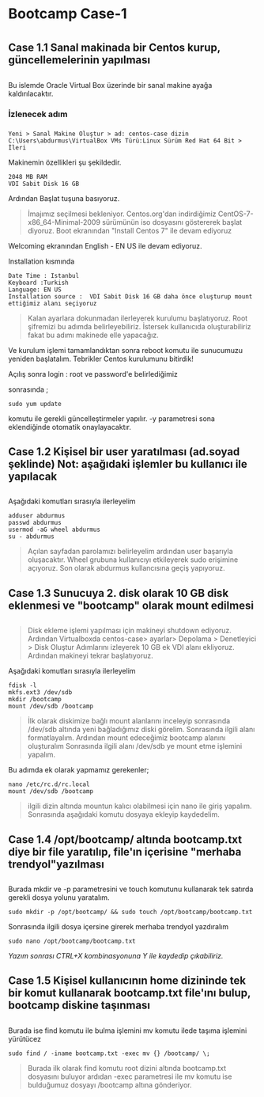 # Bootcamp Case-1 <h1>


## Case 1.1 Sanal makinada bir Centos kurup, güncellemelerinin yapılması <h2>

Bu islemde Oracle Virtual Box üzerinde bir sanal makine ayağa kaldırılacaktır.

### İzlenecek adım <h3>
    Yeni > Sanal Makine Oluştur > ad: centos-case dizin C:\Users\abdurmus\VirtualBox VMs Türü:Linux Sürüm Red Hat 64 Bit > İleri 

Makinemin özellikleri şu şekildedir.

    2048 MB RAM
    VDI Sabit Disk 16 GB

Ardından Başlat tuşuna basıyoruz.

>İmajımız seçilmesi bekleniyor. Centos.org'dan indirdiğimiz CentOS-7-x86_64-Minimal-2009 sürümünün iso dosyasını göstererek başlat diyoruz.
>Boot ekranından "Install Centos 7" ile devam ediyoruz

Welcoming ekranından English - EN US ile devam ediyoruz.

Installation kısmında 

    Date Time : Istanbul
    Keyboard :Turkish
    Language: EN US
    Installation source :  VDI Sabit Disk 16 GB daha önce oluşturup mount ettiğimiz alanı seçiyoruz

>Kalan ayarlara dokunmadan ilerleyerek kurulumu başlatıyoruz. 
>Root şifremizi bu adımda belirleyebiliriz.
>İstersek kullanıcıda oluşturabiliriz fakat bu adımı makinede elle yapacağız.

Ve kurulum işlemi tamamlandıktan sonra reboot komutu ile sunucumuzu yeniden başlatalım. Tebrikler Centos kurulumunu bitirdik!

Açılış sonra login : root ve password'e belirlediğimiz 

sonrasında ;

    sudo yum update

komutu ile gerekli güncelleştirmeler yapılır. -y parametresi sona eklendiğinde otomatik onaylayacaktır.


## Case 1.2 Kişisel bir user yaratılması (ad.soyad şeklinde) Not: aşağıdaki işlemler bu kullanıcı ile yapılacak <h2>

Aşağıdaki komutları sırasıyla ilerleyelim 

    adduser abdurmus
    passwd abdurmus
    usermod -aG wheel abdurmus
    su - abdurmus

>Açılan sayfadan parolamızı belirleyelim ardından user başarıyla oluşacaktır. 
>Wheel grubuna kullanıcıyı etkileyerek sudo erişimine açıyoruz.
>Son olarak abdurmus kullancısına geçiş yapıyoruz.

## Case 1.3 Sunucuya 2. disk olarak 10 GB disk eklenmesi ve "bootcamp" olarak mount edilmesi <h2>

>Disk ekleme işlemi yapılması için makineyi shutdown ediyoruz.
>Ardından Virtualboxda centos-case> ayarlar> Depolama > Denetleyici > Disk Oluştur
>Adımlarını izleyerek 10 GB ek VDI alanı ekliyoruz.
>Ardından makineyi tekrar başlatıyoruz.

Aşağıdaki komutları sırasıyla ilerleyelim 

    fdisk -l
    mkfs.ext3 /dev/sdb
    mkdir /bootcamp
    mount /dev/sdb /bootcamp

>İlk olarak diskimize bağlı mount alanlarını inceleyip sonrasında /dev/sdb altında yeni bağladığımız diski görelim.
>Sonrasında ilgili alanı formatlayalım.
>Ardından mount edeceğimiz bootcamp alanını oluşturalım
>Sonrasında ilgili alanı /dev/sdb ye mount etme işlemini yapalım.

Bu adımda ek olarak yapmamız gerekenler;

    nano /etc/rc.d/rc.local
    mount /dev/sdb /bootcamp


>ilgili dizin altında mountun kalıcı olabilmesi için nano ile giriş yapalım.
>Sonrasında aşağıdaki komutu dosyaya ekleyip kaydedelim.

## Case 1.4  /opt/bootcamp/ altında bootcamp.txt diye bir file yaratılıp, file'ın içerisine "merhaba trendyol"yazılması <h2>

Burada mkdir ve -p parametresini ve touch komutunu kullanarak tek satırda gerekli dosya yolunu yaratalım.

    sudo mkdir -p /opt/bootcamp/ && sudo touch /opt/bootcamp/bootcamp.txt


Sonrasında ilgili dosya içersine girerek merhaba trendyol yazdıralım

    sudo nano /opt/bootcamp/bootcamp.txt

 _Yazım sonrası CTRL+X kombinasyonuna Y ile kaydedip çıkabiliriz._

## Case 1.5 Kişisel kullanıcının home dizininde tek bir komut kullanarak bootcamp.txt file'ını bulup, bootcamp diskine taşınması <h2>

Burada ise find komutu ile bulma işlemini mv komutu ilede taşıma işlemini yürütücez

    sudo find / -iname bootcamp.txt -exec mv {} /bootcamp/ \;
>Burada ilk olarak find komutu root dizini altında bootcamp.txt dosyasını buluyor ardıdan -exec parametresi ile mv komutu ise bulduğumuz dosyayı /bootcamp altına gönderiyor.
